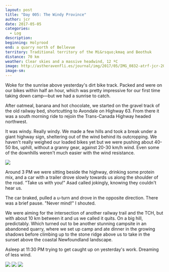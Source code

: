 ```yaml
---
layout: post
title: "Day 005: The Windy Province"
author: jcr
date: 2017-05-05
categories:
  - Log
description: 
beginning: Holyrood
end: a quarry north of Bellevue
territory: Traditional territory of the Mi&rsquo;kmaq and Beothuk
distance: 70 km
weather: Clear skies and a massive headwind, 12 ºC
image: http://astheravenfli.es/journal/img/2017/05/IMG_0832-atrf-jcr-2000-web.jpg
image-sm:
---
```


Woke for the sunrise above yesterday's dirt bike track. Packed and were on our bikes within half an hour, which was pretty impressive for our first time taking down camp—but we had a sunrise to catch.

After oatmeal, banana and hot chocolate, we started on the gravel track of the old railway bed, shortcutting to Avondale on Highway 63. From there it was a south morning ride to rejoin the Trans-Canada Highway headed northwest.

It was windy. Really windy. We made a few hills and took a break under a giant highway sign, sheltering out of the wind behind its outcropping. We haven't really weighed our loaded bikes yet but we were pushing about 40-50 lbs, uphill, without a granny gear, against 20-30 km/h wind. Even some of the downhills weren't much easier with the wind resistance.

<img src="http://astheravenfli.es/journal/img/2017/05/IMG_0156-atrf-ac-2000-web.jpg">

Around 3 PM we were sitting beside the highway, drinking some protein mix, and a car with a trailer drove slowly towards us along the shoulder of the road. "Take us with you!" Asad called jokingly, knowing they couldn't hear us.

The car braked, pulled a u-turn and drove in the opposite direction. There was a brief pause. "Never mind!" I shouted.

We were aiming for the intersection of another railway trail and the TCH, but with about 10 km between it and us we called it quits. On a big hill, predictably. Which turned out to be another stunning campsite in an abandoned quarry, where we set up camp and ate dinner in the growing shadows before climbing up to the stone ridge above us to take in the sunset above the coastal Newfoundland landscape.

Asleep at 11:30 PM trying to get caught up on yesterday's work. Dreaming of less wind.

<img src="http://astheravenfli.es/journal/img/2017/05/IMG_0931-atrf-jcr-2000-web.jpg">

<img src="http://astheravenfli.es/journal/img/2017/05/IMG_0939-atrf-jcr-2000-web.jpg">

<img src="http://astheravenfli.es/journal/img/2017/05/IMG_0237-atrf-ac-2000-web.jpg">